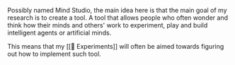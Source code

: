 Possibly named Mind Studio, the main idea here is that the main goal of my research is to create a tool. A tool that allows people who often wonder and think how their minds and others' work to experiment, play and build intelligent agents or artificial minds.

This means that my [[📝 Experiments]] will often be aimed towards figuring out how to implement such tool.